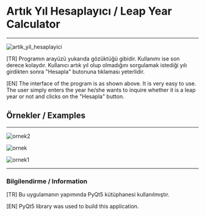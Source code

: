# Artık Yıl Hesaplayıcı / Leap Year Calculator

---

![artik_yil_hesaplayici](https://github.com/YazilimciAmaAcemiOlan/leap-year-calculator/assets/127662417/c1753498-440e-443b-ac91-43a86b735a31)


[TR]
Programın arayüzü yukarıda gözüktüğü gibidir. Kullanımı ise son derece kolaydır. Kullanıcı artık yıl olup olmadığını sorgulamak istediği yılı girdikten sonra "Hesapla" butonuna tıklaması yeterlidir.

[EN]
The interface of the program is as shown above. It is very easy to use. The user simply enters the year he/she wants to inquire whether it is a leap year or not and clicks on the "Hesapla" button.

## Örnekler / Examples

---

![ornek2](https://github.com/YazilimciAmaAcemiOlan/leap-year-calculator/assets/127662417/59643991-25b2-4b57-9463-f9f2e74031ad)

![ornek](https://github.com/YazilimciAmaAcemiOlan/leap-year-calculator/assets/127662417/905c9c1d-bfb9-4d9c-831d-3c206fcbb582)

![ornek1](https://github.com/YazilimciAmaAcemiOlan/leap-year-calculator/assets/127662417/f24db0d6-8a56-42e7-b6cb-d8c8999e6f35)

---

### Bilgilendirme / Information
[TR]
Bu uygulamanın yapımında PyQt5 kütüphanesi kullanılmıştır.

[EN]
PyQt5 library was used to build this application.